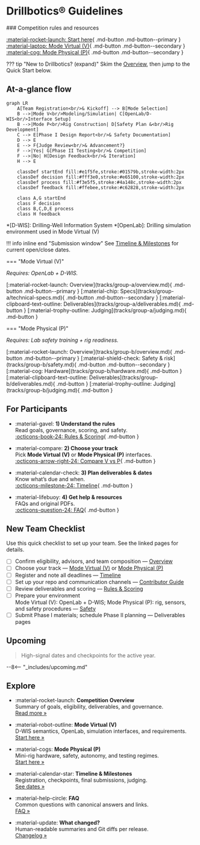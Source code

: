 # Drillbotics® Guidelines

<div class="hero" markdown>
### Competition rules and resources

[:material-rocket-launch: Start here](competition/overview.md){ .md-button .md-button--primary }
[:material-laptop: Mode Virtual (V)](tracks/group-a/overview.md){ .md-button .md-button--secondary }
[:material-cog: Mode Physical (P)](tracks/group-b/overview.md){ .md-button .md-button--secondary }
</div>
 
??? tip "New to Drillbotics? (expand)"
    Skim the [Overview](competition/overview.md), then jump to the Quick Start below.

## At-a-glance flow

```mermaid
graph LR
    A[Team Registration<br/>& Kickoff] --> B[Mode Selection]
    B -->|Mode V<br/>Modeling/Simulation| C[OpenLab/D-WIS<br/>Interface Setup]
    B -->|Mode P<br/>Rig Construction| D[Safety Plan &<br/>Rig Development]
    C --> E[Phase I Design Report<br/>& Safety Documentation]
    D --> E
    E --> F{Judge Review<br/>& Advancement?}
    F -->|Yes| G[Phase II Testing<br/>& Competition]
    F -->|No| H[Design Feedback<br/>& Iteration]
    H --> E
    
    classDef startEnd fill:#e1f5fe,stroke:#01579b,stroke-width:2px
    classDef decision fill:#fff3e0,stroke:#e65100,stroke-width:2px
    classDef process fill:#f3e5f5,stroke:#4a148c,stroke-width:2px
    classDef feedback fill:#ffebee,stroke:#c62828,stroke-width:2px
    
    class A,G startEnd
    class F decision
    class B,C,D,E process
    class H feedback
```

*[D-WIS]: Drilling-Well Information System
*[OpenLab]: Drilling simulation environment used in Mode Virtual (V)

!!! info inline end "Submission window"
    See [Timeline & Milestones](competition/timeline.md) for current open/close dates.

=== "Mode Virtual (V)"

_Requires: OpenLab + D-WIS._

<div class="btn-row" markdown>
[:material-rocket-launch: Overview](tracks/group-a/overview.md){ .md-button .md-button--primary }
[:material-chip: Specs](tracks/group-a/technical-specs.md){ .md-button .md-button--secondary }
[:material-clipboard-text-outline: Deliverables](tracks/group-a/deliverables.md){ .md-button }
[:material-trophy-outline: Judging](tracks/group-a/judging.md){ .md-button }
</div>

=== "Mode Physical (P)"

_Requires: Lab safety training + rig readiness._

<div class="btn-row" markdown>
[:material-rocket-launch: Overview](tracks/group-b/overview.md){ .md-button .md-button--primary }
[:material-shield-check: Safety & risk](tracks/group-b/safety.md){ .md-button .md-button--secondary }
[:material-cog: Hardware](tracks/group-b/hardware.md){ .md-button }
[:material-clipboard-text-outline: Deliverables](tracks/group-b/deliverables.md){ .md-button }
[:material-trophy-outline: Judging](tracks/group-b/judging.md){ .md-button }
</div>

## For Participants

<div class="grid cards" markdown>

- :material-gavel: **1) Understand the rules**  
  Read goals, governance, scoring, and safety.  
  [:octicons-book-24: Rules & Scoring](competition/rules-scoring.md){ .md-button }

- :material-compare: **2) Choose your track**  
  Pick **Mode Virtual (V)** or **Mode Physical (P)** interfaces.  
  [:octicons-arrow-right-24: Compare V vs P](tracks/deliverables.md){ .md-button }

- :material-calendar-check: **3) Plan deliverables & dates**  
  Know what’s due and when.  
  [:octicons-milestone-24: Timeline](competition/timeline.md){ .md-button }

- :material-lifebuoy: **4) Get help & resources**  
  FAQs and original PDFs.  
  [:octicons-question-24: FAQ](faq.md){ .md-button }

</div>

## New Team Checklist

Use this quick checklist to set up your team. See the linked pages for details.

- [ ] Confirm eligibility, advisors, and team composition — [Overview](competition/overview.md)
- [ ] Choose your track — [Mode Virtual (V)](tracks/group-a/overview.md) or [Mode Physical (P)](tracks/group-b/overview.md)
- [ ] Register and note all deadlines — [Timeline](competition/timeline.md)
- [ ] Set up your repo and communication channels — [Contributor Guide](contributor-guide.md)
- [ ] Review deliverables and scoring — [Rules & Scoring](competition/rules-scoring.md)
- [ ] Prepare your environment  
      Mode Virtual (V): OpenLab + D-WIS;  Mode Physical (P): rig, sensors, and safety procedures — [Safety](competition/safety.md)
- [ ] Submit Phase I materials; schedule Phase II planning — Deliverables pages

## Upcoming

> High-signal dates and checkpoints for the active year.

--8<-- "_includes/upcoming.md"

## Explore

<div class="grid cards" markdown>

- :material-rocket-launch: **Competition Overview**  
  Summary of goals, eligibility, deliverables, and governance.  
  [Read more »](competition/overview.md)

- :material-robot-outline: **Mode Virtual (V)**  
  D-WIS semantics, OpenLab, simulation interfaces, and requirements.  
  [Start here »](tracks/group-a/overview.md)

- :material-cogs: **Mode Physical (P)**  
  Mini-rig hardware, safety, autonomy, and testing regimes.  
  [Start here »](tracks/group-b/overview.md)

- :material-calendar-star: **Timeline & Milestones**  
  Registration, checkpoints, final submissions, judging.  
  [See dates »](competition/timeline.md)

- :material-help-circle: **FAQ**  
  Common questions with canonical answers and links.  
  [FAQ »](faq.md)

- :material-update: **What changed?**  
  Human-readable summaries and Git diffs per release.  
  [Changelog »](changelog.md)

</div>

